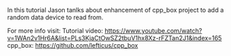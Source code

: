 In this tutorial  Jason tanlks about enhancement of cpp_box project to add a random data device to read from.

For more info visit:
Tutorial video:	https://www.youtube.com/watch?v=1WAn2v1Hr6A&list=PLs3KjaCtOwSZ2tbuV1hx8Xz-rFZTan2J1&index=165
cpp_box:	https://github.com/lefticus/cpp_box

